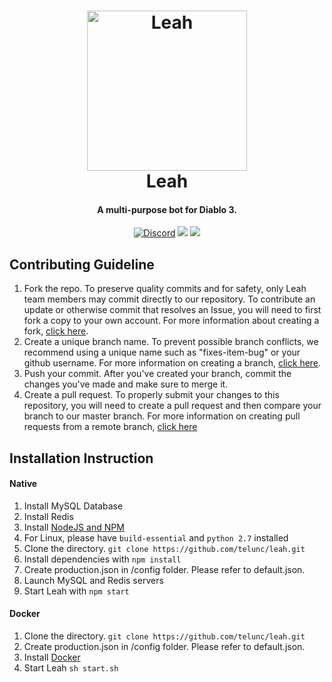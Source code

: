 <h1 align="center">
  <a href="http://leah.moe/"><img src="https://i.imgur.com/cVEybrs.png" width="256px" alt="Leah"></a>
  <br />
  Leah
  <br />
</h1>
<h4 align="center">A multi-purpose bot for Diablo 3.</h4>
<p align="center">
  <a href="https://discord.gg/yuTxmYn" target="_blank"><img src="https://discordapp.com/api/guilds/354526456812011530/widget.png" alt="Discord"></a>
  <a href="https://david-dm.org/telunc/leah" title="dependencies status"><img src="https://david-dm.org/telunc/leah/status.png"/></a>
  <a href="https://travis-ci.org/telunc/leah" target="_blank"><img src="https://travis-ci.org/telunc/leah.svg?branch=master"></a>
</p>

## Contributing Guideline
1. Fork the repo. To preserve quality commits and for safety, only Leah team members may commit directly to our repository. To contribute an update or otherwise commit that resolves an Issue, you will need to first fork a copy to your own account. For more information about creating a fork, [click here](https://help.github.com/articles/fork-a-repo/).
2. Create a unique branch name. To prevent possible branch conflicts, we recommend using a unique name such as "fixes-item-bug" or your github username. For more information on creating a branch, [click here](https://help.github.com/articles/creating-and-deleting-branches-within-your-repository/).
3. Push your commit. After you've created your branch, commit the changes you've made and make sure to merge it.
4. Create a pull request. To properly submit your changes to this repository, you will need to create a pull request and then compare your branch to our master branch. For more information on creating pull requests from a remote branch, [click here](https://help.github.com/articles/creating-a-pull-request-from-a-fork/)

## Installation Instruction
#### Native
1. Install MySQL Database
2. Install Redis
3. Install <a href="https://nodejs.org/en/">NodeJS and NPM</a>
4. For Linux, please have `build-essential` and `python 2.7` installed
5. Clone the directory. `git clone https://github.com/telunc/leah.git`
6. Install dependencies with `npm install`
7. Create production.json in /config folder. Please refer to default.json.
8. Launch MySQL and Redis servers
9. Start Leah with `npm start`

#### Docker
1. Clone the directory. `git clone https://github.com/telunc/leah.git`
2. Create production.json in /config folder. Please refer to default.json.
3. Install <a href="https://www.docker.com/">Docker</a>
4. Start Leah `sh start.sh`
